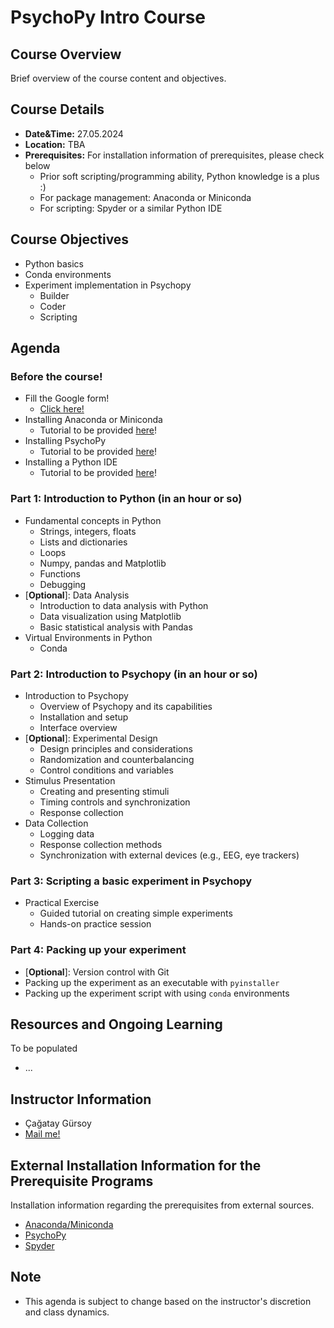 # PsychoPy Intro Course

## Course Overview

Brief overview of the course content and objectives.

## Course Details

- **Date&Time:** 27.05.2024
- **Location:** TBA
- **Prerequisites:** For installation information of prerequisites, please check below
  - Prior soft scripting/programming ability, Python knowledge is a plus :)
  - For package management: Anaconda or Miniconda
  - For scripting: Spyder or a similar Python IDE

## Course Objectives

- Python basics
- Conda environments
- Experiment implementation in Psychopy
  - Builder
  - Coder
  - Scripting

## Agenda

### Before the course!

- Fill the Google form!
  - [Click here!](https://forms.gle/X8QgtXbxg8Wj5oi38)
- Installing Anaconda or Miniconda
  - Tutorial to be provided [here](./conda/README.md)!
- Installing PsychoPy
  - Tutorial to be provided [here](./conda/README.md)!
- Installing a Python IDE
  - Tutorial to be provided [here]()!

### Part 1: Introduction to Python (in an hour or so)

- Fundamental concepts in Python
  - Strings, integers, floats
  - Lists and dictionaries
  - Loops
  - Numpy, pandas and Matplotlib
  - Functions
  - Debugging
- [**Optional**]: Data Analysis
  - Introduction to data analysis with Python
  - Data visualization using Matplotlib
  - Basic statistical analysis with Pandas
- Virtual Environments in Python
  - Conda

### Part 2: Introduction to Psychopy (in an hour or so)

- Introduction to Psychopy
  - Overview of Psychopy and its capabilities
  - Installation and setup
  - Interface overview
- [**Optional**]: Experimental Design
  - Design principles and considerations
  - Randomization and counterbalancing
  - Control conditions and variables
- Stimulus Presentation
  - Creating and presenting stimuli
  - Timing controls and synchronization
  - Response collection
- Data Collection
  - Logging data
  - Response collection methods
  - Synchronization with external devices (e.g., EEG, eye trackers)

### Part 3: Scripting a basic experiment in Psychopy

- Practical Exercise
  - Guided tutorial on creating simple experiments
  - Hands-on practice session

### Part 4: Packing up your experiment

- [**Optional**]: Version control with Git
- Packing up the experiment as an executable with `pyinstaller`
- Packing up the experiment script with using `conda` environments

## Resources and Ongoing Learning

To be populated

- ...

## Instructor Information

- Çağatay Gürsoy
- [Mail me!](mailto:cagatay.guersoy@zi-mannheim.de)

## External Installation Information for the Prerequisite Programs

Installation information regarding the prerequisites from external sources.

- [Anaconda/Miniconda]()
- [PsychoPy]()
- [Spyder]()

## Note

- This agenda is subject to change based on the instructor's discretion and class dynamics.

